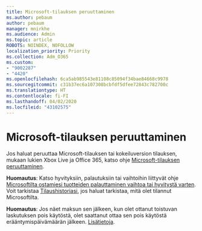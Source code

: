 ```yaml
---
title: Microsoft-tilauksen peruuttaminen
ms.author: pebaum
author: pebaum
manager: mnirkhe
ms.audience: Admin
ms.topic: article
ROBOTS: NOINDEX, NOFOLLOW
localization_priority: Priority
ms.collection: Adm_O365
ms.custom:
- "9002287"
- "4420"
ms.openlocfilehash: 6ca5ab985543e81108c85094f34bae84668c9978
ms.sourcegitcommit: c31b37ec6a107308bcbfdf5dfee72843c782700c
ms.translationtype: HT
ms.contentlocale: fi-FI
ms.lasthandoff: 04/02/2020
ms.locfileid: "43102575"
---
```

# <a name="cancel-microsoft-subscription"></a>Microsoft-tilauksen peruuttaminen

Jos haluat peruuttaa Microsoft-tilauksen tai kokeiluversion tilauksen, mukaan lukien Xbox Live ja Office 365, katso ohje [Microsoft-tilauksen peruuttaminen](https://support.microsoft.com/help/4027815).

**Huomautus**: Katso hyvityksiin, palautuksiin tai vaihtoihin liittyvät ohje [Microsoftilta ostamiesi tuotteiden palauttaminen vaihtoa tai hyvitystä varten](https://support.microsoft.com/help/10558). Voit tarkistaa [Tilaushistoriasi](https://account.microsoft.com/billing/orders/), jos haluat tarkistaa, mitä olet tilannut Microsoftilta. 

**Huomautus**: Jos näet maksun sen jälkeen, kun olet ottanut toistuvan laskutuksen pois käytöstä, olet saattanut ottaa sen pois käytöstä erääntymispäivämäärän jälkeen. [Lisätietoja](https://support.microsoft.com/help/10640). 
